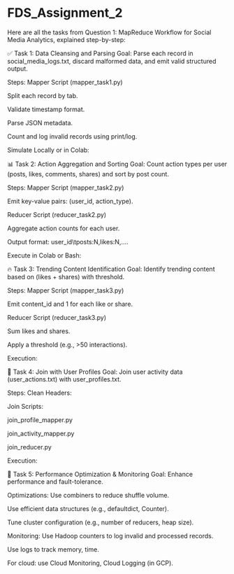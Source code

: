 # FDS_Assignment_2

Here are all the tasks from Question 1: MapReduce Workflow for Social Media Analytics, explained step-by-step:

✅ Task 1: Data Cleansing and Parsing
Goal: Parse each record in social_media_logs.txt, discard malformed data, and emit valid structured output.

Steps:
Mapper Script (mapper_task1.py)

Split each record by tab.

Validate timestamp format.

Parse JSON metadata.

Count and log invalid records using print/log.

Simulate Locally or in Colab:


📊 Task 2: Action Aggregation and Sorting
Goal: Count action types per user (posts, likes, comments, shares) and sort by post count.

Steps:
Mapper Script (mapper_task2.py)

Emit key-value pairs: (user_id, action_type).

Reducer Script (reducer_task2.py)

Aggregate action counts for each user.

Output format: user_id\tposts:N,likes:N,....

Execute in Colab or Bash:


🔥 Task 3: Trending Content Identification
Goal: Identify trending content based on (likes + shares) with threshold.

Steps:
Mapper Script (mapper_task3.py)

Emit content_id and 1 for each like or share.

Reducer Script (reducer_task3.py)

Sum likes and shares.

Apply a threshold (e.g., >50 interactions).

Execution:


🔗 Task 4: Join with User Profiles
Goal: Join user activity data (user_actions.txt) with user_profiles.txt.

Steps:
Clean Headers:


Join Scripts:

join_profile_mapper.py

join_activity_mapper.py

join_reducer.py

Execution:


🚀 Task 5: Performance Optimization & Monitoring
Goal: Enhance performance and fault-tolerance.

Optimizations:
Use combiners to reduce shuffle volume.

Use efficient data structures (e.g., defaultdict, Counter).

Tune cluster configuration (e.g., number of reducers, heap size).

Monitoring:
Use Hadoop counters to log invalid and processed records.

Use logs to track memory, time.

For cloud: use Cloud Monitoring, Cloud Logging (in GCP).
